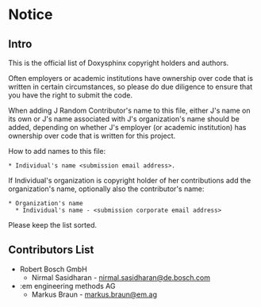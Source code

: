 # Notice

## Intro

This is the official list of Doxysphinx copyright holders and authors.

Often employers or academic institutions have ownership over code that is
written in certain circumstances, so please do due diligence to ensure that
you have the right to submit the code.

When adding J Random Contributor's name to this file, either J's name on its
own or J's name associated with J's organization's name should be added,
depending on whether J's employer (or academic institution) has ownership
over code that is written for this project.

How to add names to this file:

```plain
* Individual's name <submission email address>.
```

If Individual's organization is copyright holder of her contributions add the
organization's name, optionally also the contributor's name:

```plain
* Organization's name
  * Individual's name - <submission corporate email address>
```

Please keep the list sorted.

## Contributors List

* Robert Bosch GmbH
  * Nirmal Sasidharan - <nirmal.sasidharan@de.bosch.com>
* :em engineering methods AG
  * Markus Braun - <markus.braun@em.ag>
